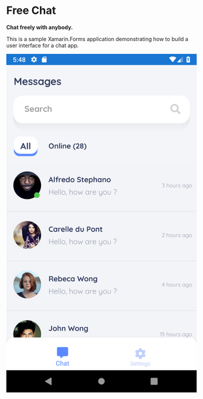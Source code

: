 # Free Chat

__Chat freely with anybody.__

This is a sample Xamarin.Forms application demonstrating how to build a user interface for a chat app.


<p align="center">
    <img src="images/home_screen.png" alt="Image"/>
</p>